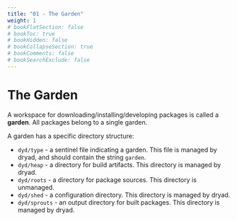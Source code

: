 ```yaml
---
title: "01 - The Garden"
weight: 1
# bookFlatSection: false
# bookToc: true
# bookHidden: false
# bookCollapseSection: true
# bookComments: false
# bookSearchExclude: false
---
```


# The Garden

A workspace for downloading/installing/developing packages is called a **garden**. All packages belong to a single garden.

A garden has a specific directory structure:
- `dyd/type` - a sentinel file indicating a garden. This file is managed by dryad, and should contain the string `garden`.
- `dyd/heap` - a directory for build artifacts. This directory is managed by dryad.
- `dyd/roots` - a directory for package sources. This directory is unmanaged.
- `dyd/shed` - a configuration directory. This directory is managed by dryad.
- `dyd/sprouts` - an output directory for built packages. This directory is managed by dryad.
